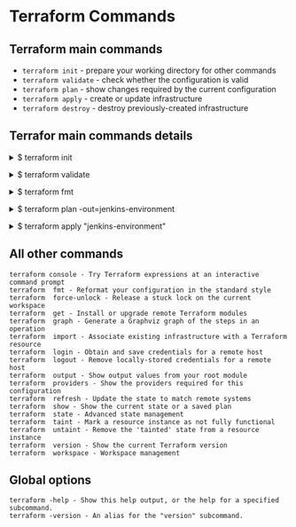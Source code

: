 # Terraform Commands

## Terraform main commands

- `terraform init` - prepare your working directory for other commands
- `terraform validate` - check whether the configuration is valid
- `terraform plan` - show changes required by the current configuration
- `terraform apply` - create or update infrastructure
- `terraform destroy` - destroy previously-created infrastructure

## Terrafor main commands details
</p></details>

<details><summary>$ terraform init</summary><p>
        
```yml
Initializing the backend...

Initializing provider plugins...
- Reusing previous version of hashicorp/aws from the dependency lock file
- Using previously-installed hashicorp/aws v3.73.0

Terraform has been successfully initialized!

You may now begin working with Terraform. Try running "terraform plan" to see
any changes that are required for your infrastructure. All Terraform commands
should now work.

If you ever set or change modules or backend configuration for Terraform,
rerun this command to reinitialize your working directory. If you forget, other
commands will detect it and remind you to do so if necessary.
```
</p></details>

</p></details>
<details><summary>$ terraform validate</summary><p>

```yml
Success! The configuration is valid.
```
</p></details>

</p></details>
<details><summary>$ terraform fmt</summary><p>

```yml
ec2_instance.tf
```
</p></details>

</p></details>
<details><summary>$ terraform plan -out=jenkins-environment</summary><p>

```yml
erraform used the selected providers to generate the following execution plan. Resource actions are indicated with the following symbols:
  + create

Terraform will perform the following actions:

  # aws_instance.web will be created
  + resource "aws_instance" "web" {
      + ami                                  = "ami-0c9978668f8d55984"
      + arn                                  = (known after apply)
      + associate_public_ip_address          = true
      + availability_zone                    = (known after apply)
      + cpu_core_count                       = (known after apply)
      + cpu_threads_per_core                 = (known after apply)
      + disable_api_termination              = (known after apply)
      .
      .
      .
      Saved the plan to: jenkins-environment
     To perform exactly these actions, run the following command to apply:
     terraform apply "jenkins-environment"
```
</p></details>

</p></details>
<details><summary>$ terraform apply "jenkins-environment"</summary><p>

```yml
aws_key_pair.key: Creating...
aws_vpc.my_vpc: Creating...
aws_key_pair.key: Creation complete after 1s [id=aws-test]
aws_vpc.my_vpc: Creation complete after 7s [id=vpc-0f57adc94dedf1e2d]
aws_internet_gateway.my_intrnet_gateway: Creating...
aws_subnet.my_subnet: Creating...
aws_security_group.my_security_group: Creating...
aws_subnet.my_subnet: Creation complete after 3s [id=subnet-0207c968bc4a5d243]
aws_internet_gateway.my_intrnet_gateway: Creation complete after 3s [id=igw-081c5fb96037c5856]
aws_route_table.my_route_table: Creating...
aws_route_table.my_route_table: Creation complete after 4s [id=rtb-003bc9830826feb5c]
aws_route_table_association.my_rta: Creating...
aws_security_group.my_security_group: Creation complete after 8s [id=sg-090cd63457b8bc2b1]
aws_instance.web: Creating...
aws_route_table_association.my_rta: Creation complete after 3s [id=rtbassoc-06b0648b1910360a0]
aws_instance.web: Still creating... [10s elapsed]
aws_instance.web: Still creating... [20s elapsed]
aws_instance.web: Still creating... [30s elapsed]
aws_instance.web: Creation complete after 40s [id=i-02e61dd913939b830]

Apply complete! Resources: 8 added, 0 changed, 0 destroyed
```
</p></details>

</p></details>


## All other commands

```
terraform console - Try Terraform expressions at an interactive command prompt
terraform  fmt - Reformat your configuration in the standard style
terraform  force-unlock - Release a stuck lock on the current workspace
terraform  get - Install or upgrade remote Terraform modules
terraform  graph - Generate a Graphviz graph of the steps in an operation
terraform  import - Associate existing infrastructure with a Terraform resource
terraform  login - Obtain and save credentials for a remote host
terraform  logout - Remove locally-stored credentials for a remote host
terraform  output - Show output values from your root module
terraform  providers - Show the providers required for this configuration
terraform  refresh - Update the state to match remote systems
terraform  show - Show the current state or a saved plan
terraform  state - Advanced state management
terraform  taint - Mark a resource instance as not fully functional
terraform  untaint - Remove the 'tainted' state from a resource instance
terraform  version - Show the current Terraform version
terraform  workspace - Workspace management
```

## Global options

```
terraform -help - Show this help output, or the help for a specified subcommand.
terraform -version - An alias for the "version" subcommand.
```